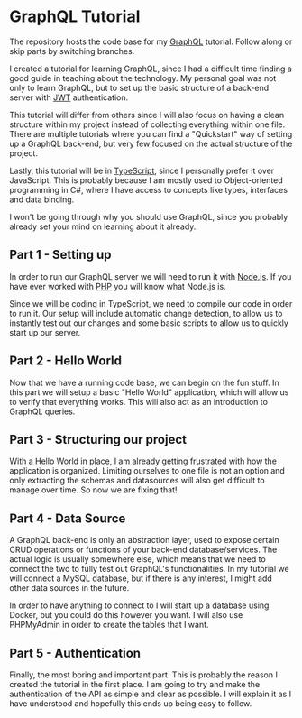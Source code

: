 # GraphQL Tutorial
The repository hosts the code base for my [GraphQL](https://graphql.org/) tutorial. Follow along or skip parts by switching branches.

I created a tutorial for learning GraphQL, since I had a difficult time finding a good guide in teaching about the technology. My personal goal was not only to learn GraphQL, but to set up the basic structure of a back-end server with [JWT](https://jwt.io/) authentication. 

This tutorial will differ from others since I will also focus on having a clean structure within my project instead of collecting everything within one file. There are multiple tutorials where you can find a "Quickstart" way of setting up a GraphQL back-end, but very few focused on the actual structure of the project. 

Lastly, this tutorial will be in [TypeScript](https://www.typescriptlang.org/), since I personally prefer it over JavaScript. This is probably because I am mostly used to Object-oriented programming in C#, where I have access to concepts like types, interfaces and data binding.  

I won't be going through why you should use GraphQL, since you probably already set your mind on learning about it already. 

## Part 1 - Setting up

In order to run our GraphQL server we will need to run it with [Node.js](https://nodejs.org/en/). If you have ever worked with [PHP](https://www.php.net/) you will know what Node.js is. 

Since we will be coding in TypeScript, we need to compile our code in order to run it. Our setup will include automatic change detection, to allow us to instantly test out our changes and some basic scripts to allow us to quickly start up our server. 

## Part 2 - Hello World

Now that we have a running code base, we can begin on the fun stuff. In this part we will setup a basic "Hello World" application, which will allow us to verify that everything works. This will also act as an introduction to GraphQL queries. 

## Part 3 - Structuring our project

With a Hello World in place, I am already getting frustrated with how the application is organized. Limiting ourselves to one file is not an option and only extracting the schemas and datasources will also get difficult to manage over time. So now we are fixing that!

## Part 4 - Data Source

A GraphQL back-end is only an abstraction layer, used to expose certain CRUD operations or functions of your back-end database/services. The actual logic is usually somewhere else, which means that we need to connect the two to fully test out GraphQL's functionalities. In my tutorial we will connect a MySQL database, but if there is any interest, I might add other data sources in the future. 

In order to have anything to connect to I will start up a database using Docker, but you could do this however you want. I will also use PHPMyAdmin in order to create the tables that I want. 

## Part 5 - Authentication

Finally, the most boring and important part. This is probably the reason I created the tutorial in the first place. I am going to try and make the authentication of the API as simple and clear as possible. I will explain it as I have understood and hopefully this ends up being easy to follow. 